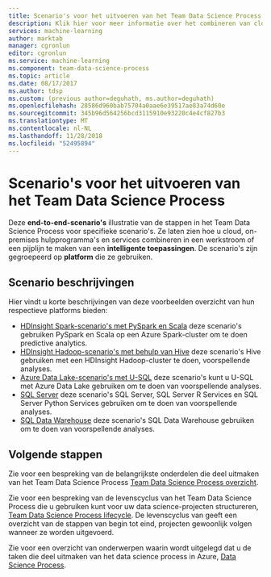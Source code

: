 ```yaml
---
title: Scenario's voor het uitvoeren van het Team Data Science Process in Azure | Microsoft Docs
description: Klik hier voor meer informatie over het combineren van cloud en on-premises hulpprogramma's en services in een werkstroom of een pijplijn te maken van een intelligente toepassingen.
services: machine-learning
author: marktab
manager: cgronlun
editor: cgronlun
ms.service: machine-learning
ms.component: team-data-science-process
ms.topic: article
ms.date: 08/17/2017
ms.author: tdsp
ms.custom: (previous author=deguhath, ms.author=deguhath)
ms.openlocfilehash: 28586d960bab75704a0aae6e39517ae83a74d60e
ms.sourcegitcommit: 345b96d564256bcd3115910e93220c4e4cf827b3
ms.translationtype: MT
ms.contentlocale: nl-NL
ms.lasthandoff: 11/28/2018
ms.locfileid: "52495894"
---
```

# <a name="walkthroughs-executing-the-team-data-science-process"></a>Scenario's voor het uitvoeren van het Team Data Science Process

Deze **end-to-end-scenario's** illustratie van de stappen in het Team Data Science Process voor specifieke scenario's. Ze laten zien hoe u cloud, on-premises hulpprogramma's en services combineren in een werkstroom of een pijplijn te maken van een **intelligente toepassingen**. De scenario's zijn gegroepeerd op **platform** die ze gebruiken.


## <a name="walkthrough-descriptions"></a>Scenario beschrijvingen

Hier vindt u korte beschrijvingen van deze voorbeelden overzicht van hun respectieve platforms bieden:


- [HDInsight Spark-scenario's met PySpark en Scala](walkthroughs-spark.md) deze scenario's gebruiken PySpark en Scala op een Azure Spark-cluster om te doen predictive analytics.
- [HDInsight Hadoop-scenario's met behulp van Hive](walkthroughs-hdinsight-hadoop.md) deze scenario's Hive gebruiken met een HDInsight Hadoop-cluster te doen, voorspellende analyses.
- [Azure Data Lake-scenario's met U-SQL](walkthroughs-azure-data-lake.md) deze scenario's kunt u U-SQL met Azure Data Lake gebruiken om te doen van voorspellende analyses.
- [SQL Server](walkthroughs-sql-server.md) deze scenario's SQL Server, SQL Server R Services en SQL Server Python Services gebruiken om te doen van voorspellende analyses.
- [SQL Data Warehouse](walkthroughs-sql-data-warehouse.md) deze scenario's SQL Data Warehouse gebruiken om te doen van voorspellende analyses. 



## <a name="next-steps"></a>Volgende stappen

Zie voor een bespreking van de belangrijkste onderdelen die deel uitmaken van het Team Data Science Process [Team Data Science Process overzicht](overview.md).

Zie voor een bespreking van de levenscyclus van het Team Data Science Process die u gebruiken kunt voor uw data science-projecten structureren, [Team Data Science Process lifecycle](lifecycle.md). De levenscyclus van geeft een overzicht van de stappen van begin tot eind, projecten gewoonlijk volgen wanneer ze worden uitgevoerd. 

Zie voor een overzicht van onderwerpen waarin wordt uitgelegd dat u de taken die deel uitmaken van het data science process in Azure, [Data Science Process](https://aka.ms/datascienceprocess). 

